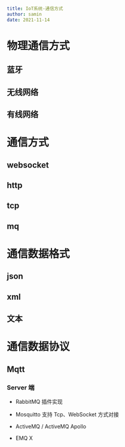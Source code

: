```yaml
title: IoT系统-通信方式
author: samin
date: 2021-11-14
```

# 物理通信方式

## 蓝牙

## 无线网络

## 有线网络

# 通信方式

## websocket

## http

## tcp

## mq

# 通信数据格式

## json

## xml

## 文本

# 通信数据协议

## Mqtt

### Server 端

- RabbitMQ 插件实现

- Mosquitto 支持 Tcp、WebSocket 方式对接

- ActiveMQ / ActiveMQ Apollo

- EMQ X
